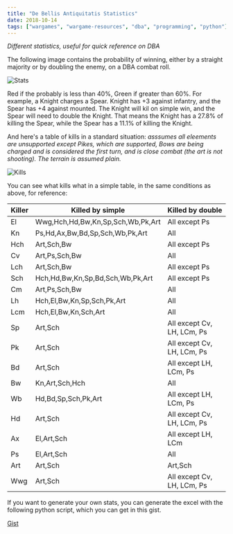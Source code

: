 ```yaml
---
title: "De Bellis Antiquitatis Statistics"
date: 2018-10-14
tags: ["wargames", "wargame-resources", "dba", "programming", "python"]
---
```


*Different statistics, useful for quick reference on DBA*

<!--more--> 

The following image contains the probability of winning, either by a straight majority or by doubling the enemy, on a DBA combat roll.

![Stats](https://cloud.ajimenez.es/index.php/s/BiRHAEeTXJfRr9T/preview)

Red if the probably is less than 40%, Green if greater than 60%. For example, a Knight charges a Spear. Knight has +3 against infantry, and the Spear has +4 against mounted. The Knight will kil on simple win, and the Spear will need to double the Knight. That means the Knight has a 27.8% of killing the Spear, while the Spear has a 11.1% of killing the Knight.

And here's a table of kills in a standard situation: *asssumes all eleements are unsupported except Pikes, which are supported, Bows are being charged and is considered the first turn, and is close combat (the art is not shooting). The terrain is assumed plain.*

![Kills](https://cloud.ajimenez.es/index.php/s/3XongxsaECziPJK/preview)

You can see what kills what in a simple table, in the same conditions as above, for reference:

Killer | Killed by simple                  | Killed by double
-------|-----------------------------------|-----------------------
El     | Wwg,Hch,Hd,Bw,Kn,Sp,Sch,Wb,Pk,Art | All except Ps
Kn     | Ps,Hd,Ax,Bw,Bd,Sp,Sch,Wb,Pk,Art   | All
Hch    | Art,Sch,Bw                        | All except Ps
Cv     | Art,Ps,Sch,Bw                     | All
Lch    | Art,Sch,Bw                        | All except Ps
Sch    | Hch,Hd,Bw,Kn,Sp,Bd,Sch,Wb,Pk,Art  | All except Ps
Cm     | Art,Ps,Sch,Bw                     | All
Lh     | Hch,El,Bw,Kn,Sp,Sch,Pk,Art        | All
Lcm    | Hch,El,Bw,Kn,Sch,Art              | All
Sp     | Art,Sch                           | All except Cv, LH, LCm, Ps
Pk     | Art,Sch                           | All except Cv, LH, LCm, Ps
Bd     | Art,Sch                           | All except  LH, LCm, Ps
Bw     | Kn,Art,Sch,Hch                    | All
Wb     | Hd,Bd,Sp,Sch,Pk,Art               | All except LH, LCm, Ps
Hd     | Art,Sch                           | All except Cv, LH, LCm, Ps
Ax     | El,Art,Sch                        | All except LH, LCm
Ps     | El,Art,Sch                        | All
Art    | Art,Sch                           | Art,Sch
Wwg    | Art,Sch                           | All except Cv, LH, LCm, Ps

If you want to generate your own stats, you can generate the excel with the
following python script, which you can get in this gist.

[Gist](https://gist.github.com/leberechtreinhold/5bdb6c345eb8842b5ffc6f8b58cecd73)
